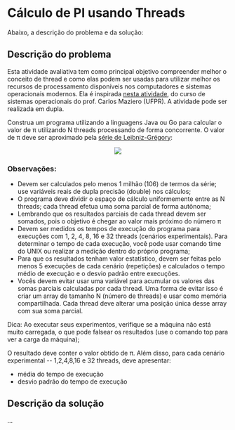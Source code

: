 
# Cálculo de PI usando Threads

Abaixo, a descrição do problema e da solução:

## Descrição do problema

Esta atividade avaliativa tem como principal objetivo compreender melhor o conceito de thread e como elas podem ser usadas para utilizar melhor os recursos de processamento disponíveis nos computadores e sistemas operacionais modernos. Ela é inspirada [nesta atividade](http://wiki.inf.ufpr.br/maziero/doku.php?id=so:calculo_de_pi_com_threads), do curso de sistemas operacionais do prof. Carlos Maziero (UFPR). A atividade pode ser realizada em dupla.

Construa um programa utilizando a linguagens Java ou Go para calcular o valor de π utilizando N threads processando de forma concorrente. O valor de π deve ser aproximado pela [série de Leibniz-Grégory](https://pt.wikipedia.org/wiki/F%C3%B3rmula_de_Leibniz_para_%CF%80):

<p align="center">
  <img src="http://wiki.inf.ufpr.br/maziero/lib/exe/fetch.php?cache=&media=so:calcpi.png" />
</p>

### Observações:

- Devem ser calculados pelo menos 1 milhão (106) de termos da série; use variáveis reais de dupla precisão (double) nos cálculos;
- O programa deve dividir o espaço de cálculo uniformemente entre as N threads; cada thread efetua uma soma parcial de forma autônoma;
- Lembrando que os resultados parciais de cada thread devem ser somados, pois o objetivo é chegar ao valor mais próximo do número π
- Devem ser medidos os tempos de execução do programa para execuções com 1, 2, 4, 8, 16 e 32 threads (cenários experimentais). Para determinar o tempo de cada execução, você pode usar comando time do UNIX ou realizar a medição dentro do próprio programa;
- Para que os resultados tenham valor estatístico, devem ser feitas pelo menos 5 execuções de cada cenário (repetições) e calculados o tempo médio de execução e o desvio padrão entre execuções.
- Vocês devem evitar usar uma variável para acumular os valores das somas parciais calculadas por cada thread. Uma forma de evitar isso é criar um array de tamanho N (número de threads) e usar como memória compartilhada. Cada thread deve alterar uma posição única desse array com sua soma parcial.

Dica: Ao executar seus experimentos, verifique se a máquina não está muito carregada, o que pode falsear os resultados (use o comando top para ver a carga da máquina);

O resultado deve conter o valor obtido de π. Além disso, para cada cenário experimental -- 1,2,4,8,16 e 32 threads, deve apresentar:
- média do tempo de execução
- desvio padrão do tempo de execução

## Descrição da solução

...

